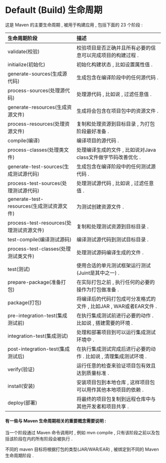 # Default \(Build\) 生命周期

这是 Maven 的主要生命周期 , 被用于构建应用 , 包括下面的 23 个阶段 :

| 生命周期阶段 | 描述 |
| :--- | :--- |
| validate\(校验\) | 校验项目是否正确并且所有必要的信息可以完成项目的构建过程 . |
| initialize\(初始化\) | 初始化构建状态 , 比如设置属性值 . |
| generate-sources\(生成源代码\) | 生成包含在编译阶段中的任何源代码 . |
| process-sources\(处理源代码\) | 处理源代码 , 比如说 , 过滤任意值 . |
| generate-resources\(生成资源文件\) | 生成将会包含在项目包中的资源文件 . |
| process-resources\(处理资源文件\) | 复制和处理资源到目标目录 , 为打包阶段最好准备 . |
| compile\(编译\) | 编译项目的源代码 . |
| process-classes\(处理类文件\) | 处理编译生成的文件 , 比如说对Java class文件做字节码改善优化 . |
| generate-test-sources\(生成测试源代码\) | 生成包含在编译阶段中的任何测试源代码 . |
| process-test-sources\(处理测试源代码\) | 处理测试源代码 , 比如说 , 过滤任意值 . |
| generate-test-resources\(生成测试资源文件\) | 为测试创建资源文件 . |
| process-test-resources\(处理测试资源文件\) | 复制和处理测试资源到目标目录 . |
| test-compile\(编译测试源码\) | 编译测试源代码到测试目标目录 . |
| process-test-classes\(处理测试类文件\) | 处理测试源码编译生成的文件 . |
| test\(测试\) | 使用合适的单元测试框架运行测试\(Juint是其中之一\) . |
| prepare-package\(准备打包\) | 在实际打包之前 , 执行任何的必要的操作为打包做准备 . |
| package\(打包\) | 将编译后的代码打包成可分发格式的文件 , 比如JAR , WAR或者EAR文件 . |
| pre-integration-test\(集成测试前\) | 在执行集成测试前进行必要的动作 . 比如说 , 搭建需要的环境 . |
| integration-test\(集成测试\) | 处理和部署项目到可以运行集成测试环境中 . |
| post-integration-test\(集成测试后\) | 在执行集成测试完成后进行必要的动作 . 比如说 , 清理集成测试环境 . |
| verify\(验证\) | 运行任意的检查来验证项目包有效且达到质量标准 . |
| install\(安装\) | 安装项目包到本地仓库 , 这样项目包可以用作其他本地项目的依赖 . |
| deploy\(部署\) | 将最终的项目包复制到远程仓库中与其他开发者和项目共享 . |

#### 有一些与 Maven 生命周期相关的重要概念需要说明 :

当一个阶段通过 Maven 命令调用时 , 例如 mvn compile , 只有该阶段之前以及包括该阶段在内的所有阶段会被执行 . 

不同的 maven 目标将根据打包的类型\(JAR/WAR/EAR\) , 被绑定到不同的 Maven 生命周期阶段 . 

